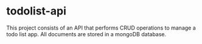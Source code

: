 # todolist-api

This project consists of an API that performs CRUD operations to manage a todo list app. All documents are stored in a mongoDB database.
